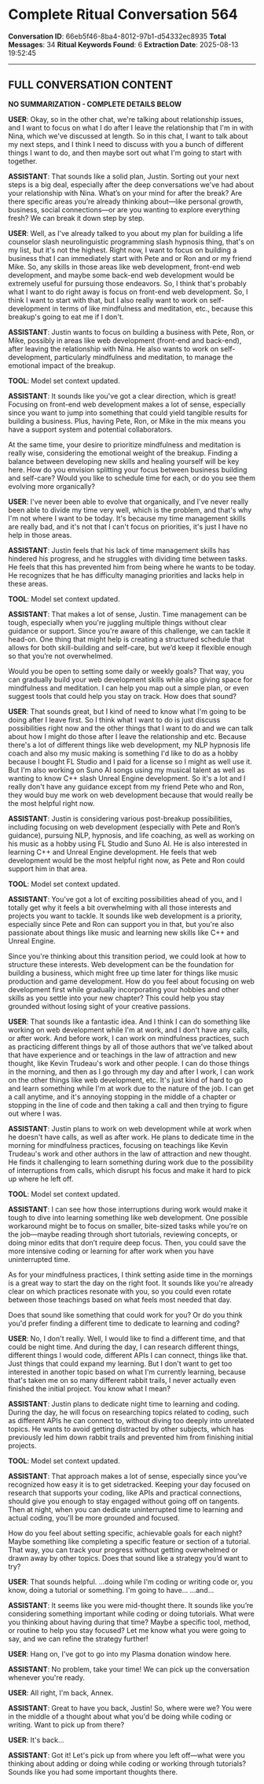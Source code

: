 # Complete Ritual Conversation 564

**Conversation ID**: 66eb5f46-8ba4-8012-97b1-d54332ec8935
**Total Messages**: 34
**Ritual Keywords Found**: 6
**Extraction Date**: 2025-08-13 19:52:45

---

## FULL CONVERSATION CONTENT

**NO SUMMARIZATION - COMPLETE DETAILS BELOW**

**USER**: Okay, so in the other chat, we're talking about relationship issues, and I want to focus on what I do after I leave the relationship that I'm in with Nina, which we've discussed at length. So in this chat, I want to talk about my next steps, and I think I need to discuss with you a bunch of different things I want to do, and then maybe sort out what I'm going to start with together.

**ASSISTANT**: That sounds like a solid plan, Justin. Sorting out your next steps is a big deal, especially after the deep conversations we've had about your relationship with Nina. What’s on your mind for after the break? Are there specific areas you’re already thinking about—like personal growth, business, social connections—or are you wanting to explore everything fresh? We can break it down step by step.

**USER**: Well, as I've already talked to you about my plan for building a life counselor slash neurolinguistic programming slash hypnosis thing, that's on my list, but it's not the highest. Right now, I want to focus on building a business that I can immediately start with Pete and or Ron and or my friend Mike. So, any skills in those areas like web development, front-end web development, and maybe some back-end web development would be extremely useful for pursuing those endeavors. So, I think that's probably what I want to do right away is focus on front-end web development. So, I think I want to start with that, but I also really want to work on self-development in terms of like mindfulness and meditation, etc., because this breakup's going to eat me if I don't.

**ASSISTANT**: Justin wants to focus on building a business with Pete, Ron, or Mike, possibly in areas like web development (front-end and back-end), after leaving the relationship with Nina. He also wants to work on self-development, particularly mindfulness and meditation, to manage the emotional impact of the breakup.

**TOOL**: Model set context updated.

**ASSISTANT**: It sounds like you've got a clear direction, which is great! Focusing on front-end web development makes a lot of sense, especially since you want to jump into something that could yield tangible results for building a business. Plus, having Pete, Ron, or Mike in the mix means you have a support system and potential collaborators.

At the same time, your desire to prioritize mindfulness and meditation is really wise, considering the emotional weight of the breakup. Finding a balance between developing new skills and healing yourself will be key here. How do you envision splitting your focus between business building and self-care? Would you like to schedule time for each, or do you see them evolving more organically?

**USER**: I've never been able to evolve that organically, and I've never really been able to divide my time very well, which is the problem, and that's why I'm not where I want to be today. It's because my time management skills are really bad, and it's not that I can't focus on priorities, it's just I have no help in those areas.

**ASSISTANT**: Justin feels that his lack of time management skills has hindered his progress, and he struggles with dividing time between tasks. He feels that this has prevented him from being where he wants to be today. He recognizes that he has difficulty managing priorities and lacks help in these areas.

**TOOL**: Model set context updated.

**ASSISTANT**: That makes a lot of sense, Justin. Time management can be tough, especially when you're juggling multiple things without clear guidance or support. Since you're aware of this challenge, we can tackle it head-on. One thing that might help is creating a structured schedule that allows for both skill-building and self-care, but we’d keep it flexible enough so that you’re not overwhelmed.

Would you be open to setting some daily or weekly goals? That way, you can gradually build your web development skills while also giving space for mindfulness and meditation. I can help you map out a simple plan, or even suggest tools that could help you stay on track. How does that sound?

**USER**: That sounds great, but I kind of need to know what I'm going to be doing after I leave first. So I think what I want to do is just discuss possibilities right now and the other things that I want to do and we can talk about how I might do those after I leave the relationship and etc. Because there's a lot of different things like web development, my NLP hypnosis life coach and also my music making is something I'd like to do as a hobby because I bought FL Studio and I paid for a license so I might as well use it. But I'm also working on Suno AI songs using my musical talent as well as wanting to know C++ slash Unreal Engine development. So it's a lot and I really don't have any guidance except from my friend Pete who and Ron, they would buy me work on web development because that would really be the most helpful right now.

**ASSISTANT**: Justin is considering various post-breakup possibilities, including focusing on web development (especially with Pete and Ron’s guidance), pursuing NLP, hypnosis, and life coaching, as well as working on his music as a hobby using FL Studio and Suno AI. He is also interested in learning C++ and Unreal Engine development. He feels that web development would be the most helpful right now, as Pete and Ron could support him in that area.

**TOOL**: Model set context updated.

**ASSISTANT**: You've got a lot of exciting possibilities ahead of you, and I totally get why it feels a bit overwhelming with all those interests and projects you want to tackle. It sounds like web development is a priority, especially since Pete and Ron can support you in that, but you're also passionate about things like music and learning new skills like C++ and Unreal Engine.

Since you're thinking about this transition period, we could look at how to structure these interests. Web development can be the foundation for building a business, which might free up time later for things like music production and game development. How do you feel about focusing on web development first while gradually incorporating your hobbies and other skills as you settle into your new chapter? This could help you stay grounded without losing sight of your creative passions.

**USER**: That sounds like a fantastic idea. And I think I can do something like working on web development while I'm at work, and I don't have any calls, or after work. And before work, I can work on mindfulness practices, such as practicing different things by all of those authors that we've talked about that have experience and or teachings in the law of attraction and new thought, like Kevin Trudeau's work and other people. I can do those things in the morning, and then as I go through my day and after I work, I can work on the other things like web development, etc. It's just kind of hard to go and learn something while I'm at work due to the nature of the job. I can get a call anytime, and it's annoying stopping in the middle of a chapter or stopping in the line of code and then taking a call and then trying to figure out where I was.

**ASSISTANT**: Justin plans to work on web development while at work when he doesn't have calls, as well as after work. He plans to dedicate time in the morning for mindfulness practices, focusing on teachings like Kevin Trudeau's work and other authors in the law of attraction and new thought. He finds it challenging to learn something during work due to the possibility of interruptions from calls, which disrupt his focus and make it hard to pick up where he left off.

**TOOL**: Model set context updated.

**ASSISTANT**: I can see how those interruptions during work would make it tough to dive into learning something like web development. One possible workaround might be to focus on smaller, bite-sized tasks while you’re on the job—maybe reading through short tutorials, reviewing concepts, or doing minor edits that don’t require deep focus. Then, you could save the more intensive coding or learning for after work when you have uninterrupted time.

As for your mindfulness practices, I think setting aside time in the mornings is a great way to start the day on the right foot. It sounds like you're already clear on which practices resonate with you, so you could even rotate between those teachings based on what feels most needed that day. 

Does that sound like something that could work for you? Or do you think you'd prefer finding a different time to dedicate to learning and coding?

**USER**: No, I don't really. Well, I would like to find a different time, and that could be night time. And during the day, I can research different things, different things I would code, different APIs I can connect, things like that. Just things that could expand my learning. But I don't want to get too interested in another topic based on what I'm currently learning, because that's taken me on so many different rabbit trails, I never actually even finished the initial project. You know what I mean?

**ASSISTANT**: Justin plans to dedicate night time to learning and coding. During the day, he will focus on researching topics related to coding, such as different APIs he can connect to, without diving too deeply into unrelated topics. He wants to avoid getting distracted by other subjects, which has previously led him down rabbit trails and prevented him from finishing initial projects.

**TOOL**: Model set context updated.

**ASSISTANT**: That approach makes a lot of sense, especially since you’ve recognized how easy it is to get sidetracked. Keeping your day focused on research that supports your coding, like APIs and practical connections, should give you enough to stay engaged without going off on tangents. Then at night, when you can dedicate uninterrupted time to learning and actual coding, you'll be more grounded and focused.

How do you feel about setting specific, achievable goals for each night? Maybe something like completing a specific feature or section of a tutorial. That way, you can track your progress without getting overwhelmed or drawn away by other topics. Does that sound like a strategy you’d want to try?

**USER**: That sounds helpful. ...doing while I'm coding or writing code or, you know, doing a tutorial or something. I'm going to have... ...and...

**ASSISTANT**: It seems like you were mid-thought there. It sounds like you’re considering something important while coding or doing tutorials. What were you thinking about having during that time? Maybe a specific tool, method, or routine to help you stay focused? Let me know what you were going to say, and we can refine the strategy further!

**USER**: Hang on, I've got to go into my Plasma donation window here.

**ASSISTANT**: No problem, take your time! We can pick up the conversation whenever you're ready.

**USER**: All right, I'm back, Annex.

**ASSISTANT**: Great to have you back, Justin! So, where were we? You were in the middle of a thought about what you'd be doing while coding or writing. Want to pick up from there?

**USER**: It's back…

**ASSISTANT**: Got it! Let's pick up from where you left off—what were you thinking about adding or doing while coding or working through tutorials? Sounds like you had some important thoughts there.